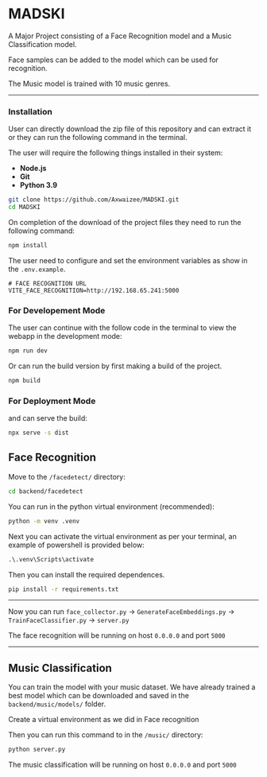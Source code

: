 # MADSKI

A Major Project consisting of a Face Recognition model and a Music Classification model.

Face samples can be added to the model which can be used for recognition.

The Music model is trained with 10 music genres.

---

### Installation

User can directly download the zip file of this repository and can extract it or they can run the following command in the terminal.

The user will require the following things installed in their system: 

- **Node.js**
- **Git**
- **Python 3.9**

```bash
git clone https://github.com/Axwaizee/MADSKI.git
cd MADSKI
```

On completion of the download of the project files they need to run the following command:


```bash
npm install
```

The user need to configure and set the environment variables as show in the `.env.example`.

```env
# FACE RECOGNITION URL
VITE_FACE_RECOGNITION=http://192.168.65.241:5000
```


### For Developement Mode

The user can continue with the follow code in the terminal to view the webapp in the development mode:

```bash
npm run dev
```
Or can run the build version by first making a build of the project.

```bash
npm build
```

### For Deployment Mode

and can serve the build:

```bash
npx serve -s dist
```



##  Face Recognition

Move to the `/facedetect/` directory:

```bash
cd backend/facedetect
```

You can run in the python virtual environment (recommended):

```bash
python -m venv .venv
```

Next you can activate the virtual environment as per your terminal, an example of powershell is provided below:

```ps
.\.venv\Scripts\activate
```

Then you can install the required dependences.

```bash
pip install -r requirements.txt
```

----

Now you can run `face_collector.py` -> `GenerateFaceEmbeddings.py` -> `TrainFaceClassifier.py` -> `server.py`

The face recognition will be running on host `0.0.0.0` and port `5000`

---

## Music Classification

You can train the model with your music dataset. We have already trained a best model which can be downloaded and saved in the `backend/music/models/` folder.

Create a virtual environment as we did in Face recognition

Then you can run this command to in the `/music/` directory:

```bash
python server.py
```

The music classification will be running on host `0.0.0.0` and port `5000`